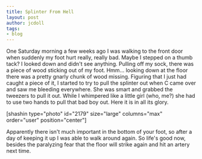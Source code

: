 ```yaml
---
title: Splinter From Hell
layout: post
author: jcdoll
tags:
- blog
---
```


One Saturday morning a few weeks ago I was walking to the front door when suddenly my foot hurt really, really bad. Maybe I stepped on a thumb tack? I looked down and didn't see anything. Pulling off my sock, there was a piece of wood sticking out of my foot. Hmm... looking down at the floor there was a pretty gnarly chunk of wood missing. Figuring that I just had caught a piece of it, I started to try to pull the splinter out when C came over and saw me bleeding everywhere. She was smart and grabbed the tweezers to pull it out. While I whimpered like a little girl (who, me?) she had to use two hands to pull that bad boy out. Here it is in all its glory.

[shashin type="photo" id="2179" size="large" columns="max" order="user" position="center"]

Apparently there isn't much important in the bottom of your foot, so after a day of keeping it up I was able to walk around again. So life's good now, besides the paralyzing fear that the floor will strike again and hit an artery next time.
